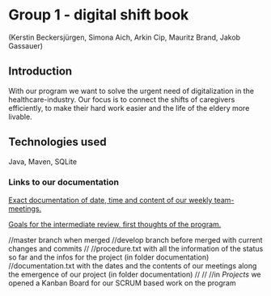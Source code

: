 # Group 1 - digital shift book
(Kerstin Beckersjürgen, Simona Aich, Arkin Cip, Mauritz Brand, Jakob Gassauer)

## Introduction
With our program we want to solve the urgent need of digitalization in the healthcare-industry. Our focus is to connect the shifts of caregivers efficiently, to make their hard work easier and the life of the eldery more livable.


## Technologies used
Java, Maven, SQLite


### Links to our documentation
[Exact documentation of date, time and content of our weekly team-meetings.](documentation/documentation.txt)

[Goals for the intermediate review, first thoughts of the program.](documentation/procedure.txt)

















//master branch when merged
//develop branch before merged with current changes and commits
//
//procedure.txt with all the information of the status so far and the infos for the project (in folder documentation)
//documentation.txt with the dates and the contents of our meetings along the emergence of our project (in folder documentation)
//
//
//in *Projects* we opened a Kanban Board for our SCRUM based work on the program

